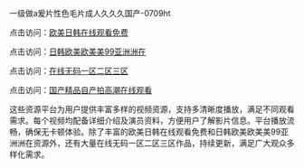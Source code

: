 一级做a爰片性色毛片成人久久久国产-0709ht

点击访问：<a href="https://heiliaozj3tjd.pages.dev">欧美日韩在线观看免费</a>

点击访问：<a href="https://heiliaoe8ajia.pages.dev">日韩欧美欧美美99亚洲洲在</a>

点击访问：<a href="https://heiliaoxqkkct.pages.dev">在线无码一区二区三区</a>

点击访问：<a href="https://heiliaoxwd5i8.pages.dev">国产精品自产拍高潮在线观看</a>

这些资源平台为用户提供丰富多样的视频资源，支持多清晰度播放，满足不同观看需求。每个视频均配备详细介绍及演员资料，方便用户了解影片信息。平台播放流畅，确保无卡顿体验。除了丰富的欧美日韩在线观看免费和日韩欧美欧美美99亚洲洲在资源外，还有大量在线无码一区二区三区作品，持续更新，满足广大观众多样化需求。

<span style="display:none;">[Canonical link](）</span>
